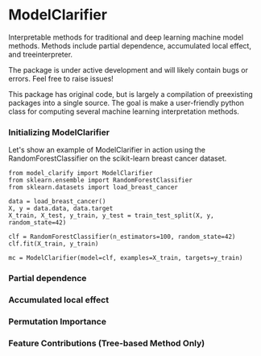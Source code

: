 # ModelClarifier
Interpretable methods for traditional and deep learning machine model methods.
Methods include partial dependence, accumulated local effect, and treeinterpreter.

The package is under active development and will likely contain bugs or errors. Feel free to raise issues!

This package has original code, but is largely a compilation of preexisting packages into a single source. The goal is make a user-friendly python class for computing several machine learning interpretation methods. 

### Initializing ModelClarifier
Let's show an example of ModelClarifier in action using the RandomForestClassifier on the scikit-learn breast cancer dataset. 
```
from model_clarify import ModelClarifier
from sklearn.ensemble import RandomForestClassifier
from sklearn.datasets import load_breast_cancer

data = load_breast_cancer()
X, y = data.data, data.target
X_train, X_test, y_train, y_test = train_test_split(X, y, random_state=42)

clf = RandomForestClassifier(n_estimators=100, random_state=42)
clf.fit(X_train, y_train)

mc = ModelClarifier(model=clf, examples=X_train, targets=y_train)
```
### Partial dependence 

### Accumulated local effect 

### Permutation Importance 

### Feature Contributions (Tree-based Method Only)


